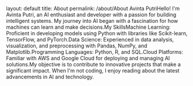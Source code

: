 layout: default
title: About
permalink: /about/About Avinta PutriHello! I'm Avinta Putri, an AI enthusiast and developer with a passion for building intelligent systems. My journey into AI began with a fascination for how machines can learn and make decisions.My SkillsMachine Learning: Proficient in developing models using Python with libraries like Scikit-learn, TensorFlow, and PyTorch.Data Science: Experienced in data analysis, visualization, and preprocessing with Pandas, NumPy, and Matplotlib.Programming Languages: Python, R, and SQL.Cloud Platforms: Familiar with AWS and Google Cloud for deploying and managing AI solutions.My objective is to contribute to innovative projects that make a significant impact. When I'm not coding, I enjoy reading about the latest advancements in AI and technology.